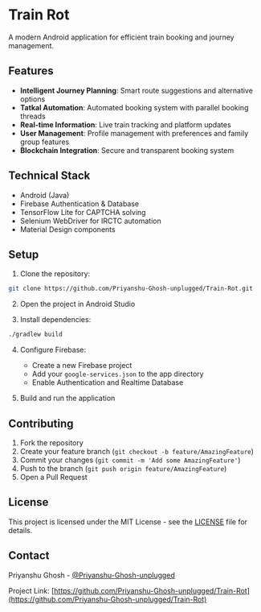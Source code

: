 # Train Rot

A modern Android application for efficient train booking and journey management.

## Features

- **Intelligent Journey Planning**: Smart route suggestions and alternative options
- **Tatkal Automation**: Automated booking system with parallel booking threads
- **Real-time Information**: Live train tracking and platform updates
- **User Management**: Profile management with preferences and family group features
- **Blockchain Integration**: Secure and transparent booking system

## Technical Stack

- Android (Java)
- Firebase Authentication & Database
- TensorFlow Lite for CAPTCHA solving
- Selenium WebDriver for IRCTC automation
- Material Design components

## Setup

1. Clone the repository:
```bash
git clone https://github.com/Priyanshu-Ghosh-unplugged/Train-Rot.git
```

2. Open the project in Android Studio

3. Install dependencies:
```bash
./gradlew build
```

4. Configure Firebase:
   - Create a new Firebase project
   - Add your `google-services.json` to the app directory
   - Enable Authentication and Realtime Database

5. Build and run the application

## Contributing

1. Fork the repository
2. Create your feature branch (`git checkout -b feature/AmazingFeature`)
3. Commit your changes (`git commit -m 'Add some AmazingFeature'`)
4. Push to the branch (`git push origin feature/AmazingFeature`)
5. Open a Pull Request

## License

This project is licensed under the MIT License - see the [LICENSE](LICENSE) file for details.

## Contact

Priyanshu Ghosh - [@Priyanshu-Ghosh-unplugged](https://github.com/Priyanshu-Ghosh-unplugged)

Project Link: [https://github.com/Priyanshu-Ghosh-unplugged/Train-Rot](https://github.com/Priyanshu-Ghosh-unplugged/Train-Rot) 